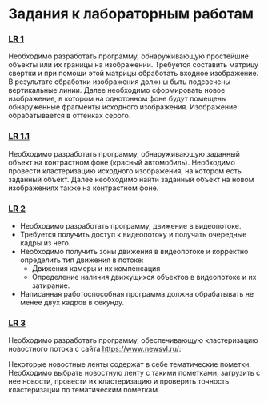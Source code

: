 # Задания к лабораторным работам

### [LR 1](https://github.com/AndrKonst/hse_ml_2020/blob/master/ML_LR1_Andronov.ipynb)
Необходимо разработать программу, обнаруживающую простейшие объекты или их границы на изображении. Требуется составить матрицу свертки и при помощи этой матрицы обработать входное изображение. В результате обработки изображения должны быть подсвечены вертикальные линии. Далее необходимо сформировать новое изображение, в котором на однотонном фоне будут помещены обнаруженные фрагменты исходного изображения. Изображение обрабатывается в оттенках серого.

### [LR 1.1](https://github.com/AndrKonst/hse_ml_2020/blob/master/ML_LR_1.1_Andronov.ipynb)
Необходимо разработать программу, обнаруживающую заданный объект на контрастном фоне (красный автомобиль). Необходимо провести кластеризацию исходного изображения, на котором есть заданный объект. Далее необходимо найти заданный объект на новом изображениях также на контрастном фоне.

### [LR 2](https://github.com/AndrKonst/hse_ml_2020/blob/master/ML_LR_2_Andronov.ipynb)
- Необходимо разработать программу, движение в видеопотоке.
- Требуется получить доступ к видеопотоку и получать очередные кадры из него.
- Необходимо получить зоны движения в видеопотоке и корректно определить тип движения в потоке:
  + Движения камеры и их компенсация
  + Определение наличия движущихся объектов в видеопотоке и их затирание.
- Написанная работоспособная программа должна обрабатывать не менее двух кадров в секунду.

### [LR 3](https://github.com/AndrKonst/hse_ml_2020/blob/master/ML_LR3_Andronov.ipynb)
Необходимо разработать программу, обеспечивающую кластеризацию новостного потока с сайта https://www.newsvl.ru/: 

Некоторые новостные ленты содержат в себе тематические пометки. Необходимо выбрать новостную ленту с такими пометками, загрузить с нее новости, провести их кластеризацию и проверить точность кластеризации по тематическим пометкам.